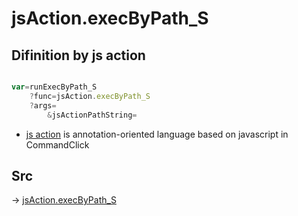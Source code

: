 # jsAction.execByPath_S

## Difinition by js action

```js.js

var=runExecByPath_S
	?func=jsAction.execByPath_S
	?args=
		&jsActionPathString=
```

- [js action]() is annotation-oriented language based on javascript in CommandClick

## Src

-> [jsAction.execByPath_S](https://github.com/puutaro/CommandClick/blob/master/app/src/main/java/com/puutaro/commandclick/fragment_lib/terminal_fragment/js_interface/system/JsAction.kt#L17)


